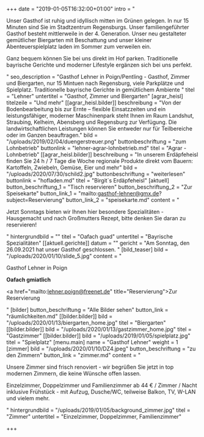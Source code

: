 +++
date = "2019-01-05T16:32:00+01:00"
intro = "<p>Unser Gasthof ist ruhig und idyllisch mitten im Grünen gelegen. In nur 15 Minuten sind Sie im Stadtzentrum Regensburgs. Unser familiengeführter Gasthof besteht mittlerweile in der 4. Generation. Unser neu gestalteter gemütlicher Biergarten mit Beschattung und unser kleiner Abenteuerspielplatz laden im Sommer zum verweilen ein.</p><p>Ganz bequem können Sie bei uns direkt im Hof parken. Traditionelle bayrische Gerichte und moderner Lifestyle ergänzen sich bei uns perfekt.</p>"
seo_description = "Gasthof Lehner in Poign/Pentling - Gasthof, Zimmer und Biergarten, nur 15 Mintuen nach Regensburg, viele Parkplätze und Spielplatz. Traditionelle bayrische Gerichte in gemütlichem Ambiente "
titel = "Lehner"
untertitel = "Gasthof, Zimmer und Biergarten"
[agrar_heisl]
titelzeile = "Und mehr"
[[agrar_heisl.bilder]]
beschreibung = "Von der Bodenbearbeitung bis zur Ernte – flexible Einsatzzeiten und ein leistungsfähiger, moderner Maschinenpark steht Ihnen im Raum Landshut, Straubing, Kelheim, Abensberg und Regensburg zur Verfügung. Die landwirtschaftlichen Leistungen können Sie entweder nur für Teilbereiche oder im Ganzen beauftragen."
bild = "/uploads/2019/02/04/duengerstreuer.png"
buttonbeschriftung = "zum Lohnbetrieb"
buttonlink = "lehner-agrar-lohnbetrieb.md"
titel = "Agrar - Lohnbetrieb"
[[agrar_heisl.bilder]]
beschreibung = "In unserem Erdäpfeheisl finden Sie 24 h / 7 Tage die Woche regionale Produkte direkt vom Bauern: Kartoffeln, Zwiebeln, Gemüse, Eier und mehr"
bild = "/uploads/2020/07/30/schild2.jpg"
buttonbeschriftung = "weiterlesen"
buttonlink = "hofladen.md"
titel = "Birgit`s Erdäpfeheisl"
[aktuell]
button_beschriftung_1 = "Tisch reservieren"
button_beschriftung_2 = "Zur Speisekarte"
button_link_1 = "mailto:gasthof-lehner@gmx.de?subject=Reservierung"
button_link_2 = "speisekarte.md"
content = "<p>Jetzt Sonntags bieten wir Ihnen hier besondere Spezialitäten - Hausgemacht und nach Großmutters Rezept, bitte denken Sie daran zu reservieren!</p>"
hintergrundbild = ""
titel = "Oafach guad"
untertitel = "Bayrische Spezialitäten"
[[aktuell.gerichte]]
datum = ""
gericht = "Am Sonntag, den 26.09.2021 hat unser Gasthof geschlossen. "
[bild_teaser]
bild = "/uploads/2020/01/10/slide_5.jpg"
content = "<p>Gasthof Lehner in Poign</p><p><strong>Oafach gmiatlich</strong></p><p><a href=\"mailto:lehner.poign@freenet.de\" title=\"Reservierung\">Zur Reservierung</a></p>"
[bilder]
button_beschriftung = "Alle Bilder sehen"
button_link = "räumlichkeiten.md"
[[bilder.bilder]]
bild = "/uploads/2020/01/13/biergarten_home.jpg"
titel = "Biergarten"
[[bilder.bilder]]
bild = "/uploads/2020/01/13/gastzimmer_home.jpg"
titel = "Gastzimmer"
[[bilder.bilder]]
bild = "/uploads/2019/01/05/spielplatz.jpg"
titel = "Spielplatz"
[menu.main]
name = "Gasthof Lehner"
weight = 1
[zimmer]
bild = "/uploads/2020/01/10/DZ4.jpeg"
button_beschriftung = "zu den Zimmern"
button_link = "zimmer.md"
content = "<p>Unsere Zimmer sind frisch renoviert - wir begrüßen Sie jetzt in top modernen Zimmern, die keine Wünsche offen lassen.</p><p>Einzelzimmer, Doppelzimmer und Familienzimmer ab 44 € / Zimmer / Nacht inklusive Frühstück - mit Aufzug, Dusche/WC, teilweise Balkon, TV, W-LAN und vielem mehr.</p>"
hintergrundbild = "/uploads/2019/01/05/background_zimmer.jpg"
titel = "Zimmer"
untertitel = "Einzelzimmer, Doppelzimmer, Familienzimmer"

+++
